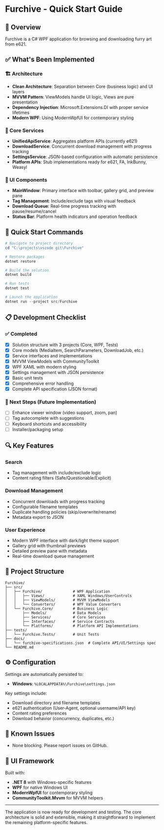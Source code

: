 # Furchive - Quick Start Guide

## 🎯 Overview
Furchive is a C# WPF application for browsing and downloading furry art from e621.

## ✅ What's Been Implemented

### 🏗️ Architecture
- **Clean Architecture**: Separation between Core (business logic) and UI layers
- **MVVM Pattern**: ViewModels handle UI logic, Views are pure presentation
- **Dependency Injection**: Microsoft.Extensions.DI with proper service lifetimes
- **Modern WPF**: Using ModernWpfUI for contemporary styling

### 🔧 Core Services
- **UnifiedApiService**: Aggregates platform APIs (currently e621)
- **DownloadService**: Concurrent download management with progress tracking
- **SettingsService**: JSON-based configuration with automatic persistence
- **Platform APIs**: Stub implementations ready for e621, FA, InkBunny, Weasyl

### 🎨 UI Components
- **MainWindow**: Primary interface with toolbar, gallery grid, and preview pane
- **Tag Management**: Include/exclude tags with visual feedback
- **Download Queue**: Real-time progress tracking with pause/resume/cancel
- **Status Bar**: Platform health indicators and operation feedback

## 🚀 Quick Start Commands

```powershell
# Navigate to project directory
cd "C:\projects\vscode git\Furchive"

# Restore packages
dotnet restore

# Build the solution
dotnet build

# Run tests
dotnet test

# Launch the application
dotnet run --project src/Furchive
```

## 📋 Development Checklist

### ✅ Completed
- [x] Solution structure with 3 projects (Core, WPF, Tests)
- [x] Core models (MediaItem, SearchParameters, DownloadJob, etc.)
- [x] Service interfaces and implementations
- [x] MVVM ViewModels with CommunityToolkit
- [x] WPF XAML with modern styling
- [x] Settings management with JSON persistence
- [x] Basic unit tests
- [x] Comprehensive error handling
- [x] Complete API specification (JSON format)

### 🔄 Next Steps (Future Implementation)
- [ ] Enhance viewer window (video support, zoom, pan)
- [ ] Tag autocomplete with suggestions
- [ ] Keyboard shortcuts and accessibility
- [ ] Installer/packaging setup

## 🔍 Key Features

### Search
- Tag management with include/exclude logic
- Content rating filters (Safe/Questionable/Explicit)

### Download Management
- Concurrent downloads with progress tracking
- Configurable filename templates
- Duplicate handling policies (skip/overwrite/rename)
- Metadata export to JSON

### User Experience
- Modern WPF interface with dark/light theme support
- Gallery grid with thumbnail previews
- Detailed preview pane with metadata
- Real-time download queue management

## 📁 Project Structure

```
Furchive/
├── src/
│   ├── Furchive/              # WPF Application
│   │   ├── Views/             # XAML Windows/UserControls
│   │   ├── ViewModels/        # MVVM ViewModels
│   │   └── Converters/        # WPF Value Converters
│   └── Furchive.Core/         # Business Logic
│       ├── Models/            # Data Models
│       ├── Services/          # Core Services
│       ├── Interfaces/        # Service Contracts
│       └── Platforms/         # Platform API Implementations
├── tests/
│   └── Furchive.Tests/        # Unit Tests
├── docs/
│   └── furchive-specifications.json  # Complete API/UI/Settings spec
└── README.md
```

## ⚙️ Configuration

Settings are automatically persisted to:
- **Windows**: `%LOCALAPPDATA%\Furchive\settings.json`

Key settings include:
- Download directory and filename templates
- e621 authentication (User-Agent, optional username/API key)
- Content rating preferences
- Download behavior (concurrency, duplicates, etc.)

## 🐛 Known Issues
- None blocking. Please report issues on GitHub.

## 🎨 UI Framework
Built with:
- **.NET 8** with Windows-specific features
- **WPF** for native Windows UI
- **ModernWpfUI** for contemporary styling
- **CommunityToolkit.Mvvm** for MVVM helpers

---

The application is now ready for development and testing. The core architecture is solid and extensible, making it straightforward to implement the remaining platform-specific features.

